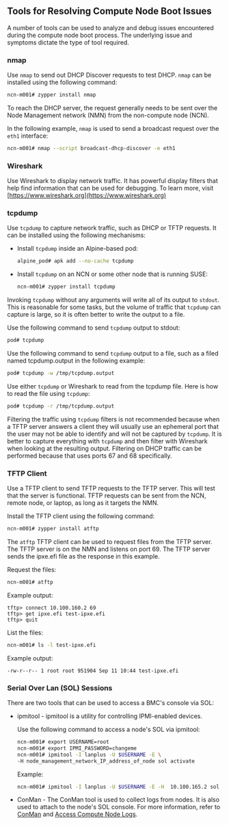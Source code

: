 
## Tools for Resolving Compute Node Boot Issues

A number of tools can be used to analyze and debug issues encountered during the compute node boot process. The underlying issue and symptoms dictate the type of tool required.

### nmap

Use `nmap` to send out DHCP Discover requests to test DHCP. `nmap` can be installed using the following command:

```bash
ncn-m001# zypper install nmap
```

To reach the DHCP server, the request generally needs to be sent over the Node Management network \(NMN\) from the non-compute node \(NCN\).

In the following example, `nmap` is used to send a broadcast request over the `eth1` interface:

```bash
ncn-m001# nmap --script broadcast-dhcp-discover -e eth1
```

### Wireshark

Use Wireshark to display network traffic. It has powerful display filters that help find information that can be used for debugging. To learn more, visit [https://www.wireshark.org](https://www.wireshark.org)

### tcpdump

Use `tcpdump` to capture network traffic, such as DHCP or TFTP requests. It can be installed using the following mechanisms:

-   Install `tcpdump` inside an Alpine-based pod:

    ```bash
    alpine_pod# apk add --no-cache tcpdump
    ```

-   Install `tcpdump` on an NCN or some other node that is running SUSE:

    ```bash
    ncn-m001# zypper install tcpdump
    ```


Invoking `tcpdump` without any arguments will write all of its output to `stdout`. This is reasonable for some tasks, but the volume of traffic that `tcpdump` can capture is large, so it is often better to write the output to a file.

Use the following command to send `tcpdump` output to stdout:

```bash
pod# tcpdump
```

Use the following command to send `tcpdump` output to a file, such as a filed named tcpdump.output in the following example:

```bash
pod# tcpdump -w /tmp/tcpdump.output
```

Use either `tcpdump` or Wireshark to read from the tcpdump file. Here is how to read the file using `tcpdump`:

```bash
pod# tcpdump -r /tmp/tcpdump.output
```

Filtering the traffic using `tcpdump` filters is not recommended because when a TFTP server answers a client they will usually use an ephemeral port that the user may not be able to identify and will not be captured by `tcpdump`. It is better to capture everything with `tcpdump` and then filter with Wireshark when looking at the resulting output. Filtering on DHCP traffic can be performed because that uses ports 67 and 68 specifically.

### TFTP Client

Use a TFTP client to send TFTP requests to the TFTP server. This will test that the server is functional. TFTP requests can be sent from the NCN, remote node, or laptop, as long as it targets the NMN.

Install the TFTP client using the following command:

```bash
ncn-m001# zypper install atftp
```

The `atftp` TFTP client can be used to request files from the TFTP server. The TFTP server is on the NMN and listens on port 69. The TFTP server sends the ipxe.efi file as the response in this example.

Request the files:

```bash
ncn-m001# atftp
```

Example output:

```
tftp> connect 10.100.160.2 69
tftp> get ipxe.efi test-ipxe.efi
tftp> quit
```

List the files:

```bash
ncn-m001# ls -l test-ipxe.efi
```

Example output:

```
-rw-r--r-- 1 root root 951904 Sep 11 10:44 test-ipxe.efi
```

### Serial Over Lan \(SOL\) Sessions

There are two tools that can be used to access a BMC's console via SOL:

-   ipmitool - ipmitool is a utility for controlling IPMI-enabled devices.

    Use the following command to access a node's SOL via ipmitool:

    ```bash
    ncn-m001# export USERNAME=root
    ncn-m001# export IPMI_PASSWORD=changeme
    ncn-m001# ipmitool -I lanplus -U $USERNAME -E \
    -H node_management_network_IP_address_of_node sol activate
    ```

    Example:

    ```bash
    ncn-m001# ipmitool -I lanplus -U $USERNAME -E -H  10.100.165.2 sol activate
    ```

-   ConMan - The ConMan tool is used to collect logs from nodes. It is also used to attach to the node's SOL console. For more information, refer to [ConMan](../conman/ConMan.md) and [Access Compute Node Logs](../conman/Access_Compute_Node_Logs.md).


